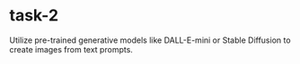 # task-2
Utilize pre-trained generative models like DALL-E-mini or Stable Diffusion to create images from text prompts.
